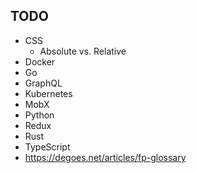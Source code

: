 ## TODO

- CSS
  - Absolute vs. Relative
- Docker
- Go
- GraphQL
- Kubernetes
- MobX
- Python
- Redux
- Rust
- TypeScript
- https://degoes.net/articles/fp-glossary
